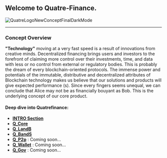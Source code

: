 ## Welcome to Quatre-Finance.

![QuatreLogoNewConceptFinalDarkMode](https://user-images.githubusercontent.com/87430168/138262952-b13aef3e-365a-4690-81d7-ded3458aa706.png)

---------------------------------------------

### Concept Overview

**"Technology"** moving at a very fast speed is a result of innovations from creative minds. Decentralized financing brings users and investors to 
the forefront of claiming more control over their investments, time, and data with less or no control from external or regulatory bodies. 
This is probably the dream of every blockchain-oriented protocols. The immense power and potentials of the immutable, distributive and decentralized 
attributes of Blockchain technology makes us believe that our solutions and products will give expected performance (s). Since every fingers seems unequal, 
we can conclude that Alice may not be as financially bouyant as Bob. This is the underlying concept of our core product. 

#### Deep dive into Quatrefinance:

- **[INTRO Section](https://github.com/Quatre-Finance/Q-paper/blob/main/INTRO.md#what-is-quatre-finance)**
- **[Q_Core](https://github.com/Quatre-Finance/Q-paper/blob/main/q_core/Q_core.md#)**
- **[Q_LandB](https://github.com/Quatre-Finance/Q-paper/blob/main/q_lend/QLend.md#quatre-landb-q-landb)**
- **[Q_BandS](https://github.com/Quatre-Finance/Q-paper/blob/main/q_bands/Q_bands.md#quatre-buy-and-sell-q-bands)**
- **[Q_P2p](https://github.com/Quatre-Finance/Q-paper/blob/main/q_p2p/Q_p2p.md#quatre-p2p-q-native)** : Coming soon...
- **[Q_Wallet](https://github.com/Quatre-Finance/Q-paper/blob/main/q_wallet/Q_p2p.md#quatre-wallet-q-wallet)** : Coming soon...
- **[Q_Gov](https://github.com/Quatre-Finance/Q-paper/blob/main/quatre_gov/Q_Master.md#quatre-governance)** : Coming soon...
